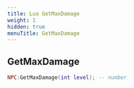 ```yaml
---
title: Lua GetMaxDamage
weight: 1
hidden: true
menuTitle: GetMaxDamage
---
```

## GetMaxDamage
```lua
NPC:GetMaxDamage(int level); -- number
```
